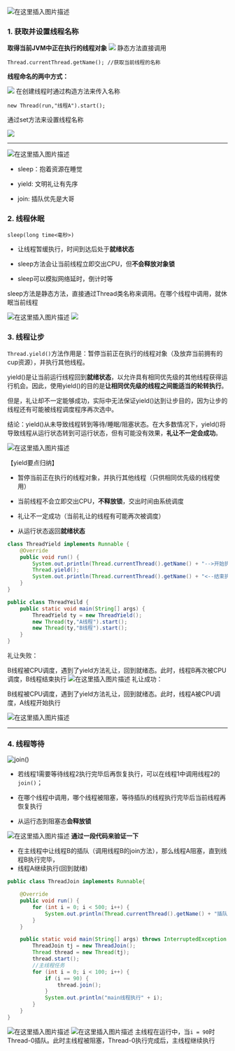 ![在这里插入图片描述](https://img-blog.csdnimg.cn/20200527174008683.png?x-oss-process=image/watermark,type_ZmFuZ3poZW5naGVpdGk,shadow_10,text_aHR0cHM6Ly9ibG9nLmNzZG4ubmV0L3dlaXhpbl80MzIzMjk1NQ==,size_16,color_FFFFFF,t_70)

### 1. 获取并设置线程名称

**取得当前JVM中正在执行的线程对象**
![](https://imgconvert.csdnimg.cn/aHR0cHM6Ly9pcXFjb2RlLWJsb2cub3NzLWNuLWJlaWppbmcuYWxpeXVuY3MuY29tL2ltZy8yMDIwMDUyNjE1MTcyMS5wbmc?x-oss-process=image/format,png)
静态方法直接调用

    Thread.currentThread.getName(); //获取当前线程的名称

**线程命名的两中方式：**

![](https://imgconvert.csdnimg.cn/aHR0cHM6Ly9pcXFjb2RlLWJsb2cub3NzLWNuLWJlaWppbmcuYWxpeXVuY3MuY29tL2ltZy8yMDIwMDUyNjE1MTUxNi5wbmc?x-oss-process=image/format,png)
在创建线程时通过构造方法来传入名称

    new Thread(run,"线程A").start();

通过set方法来设置线程名称

![](https://imgconvert.csdnimg.cn/aHR0cHM6Ly9pcXFjb2RlLWJsb2cub3NzLWNuLWJlaWppbmcuYWxpeXVuY3MuY29tL2ltZy8yMDIwMDUyNjE1MjEwOC5wbmc?x-oss-process=image/format,png)

---------

![在这里插入图片描述](https://img-blog.csdnimg.cn/20200528090659306.png?x-oss-process=image/watermark,type_ZmFuZ3poZW5naGVpdGk,shadow_10,text_aHR0cHM6Ly9ibG9nLmNzZG4ubmV0L3dlaXhpbl80MzIzMjk1NQ==,size_16,color_FFFFFF,t_70)

- sleep：抱着资源在睡觉

- yield:  文明礼让有先序

- join:    插队优先是大哥

### 2. 线程休眠

`sleep(long time<毫秒>)`

- 让线程暂缓执行，时间到达后处于**就绪状态**

- sleep方法会让当前线程立即交出CPU，但**不会释放对象锁**

- sleep可以模拟网络延时，倒计时等

sleep方法是静态方法，直接通过Thread类名称来调用。在哪个线程中调用，就休眠当前线程

![在这里插入图片描述](https://img-blog.csdnimg.cn/20200527223754973.png?x-oss-process=image/watermark,type_ZmFuZ3poZW5naGVpdGk,shadow_10,text_aHR0cHM6Ly9ibG9nLmNzZG4ubmV0L3dlaXhpbl80MzIzMjk1NQ==,size_16,color_FFFFFF,t_70)
![](https://imgconvert.csdnimg.cn/aHR0cHM6Ly9pcXFjb2RlLWJsb2cub3NzLWNuLWJlaWppbmcuYWxpeXVuY3MuY29tL2ltZy8yMDIwMDUyNjE1Mjk1My5wbmc?x-oss-process=image/format,png)

### 3. 线程让步

`Thread.yield()`方法作用是：暂停当前正在执行的线程对象（及放弃当前拥有的cup资源），并执行其他线程。

yield()是让当前运行线程回到**就绪状态**，以允许具有相同优先级的其他线程获得运行机会。因此，使用yield()的目的是**让相同优先级的线程之间能适当的轮转执行**。

但是，礼让却不一定能够成功，实际中无法保证yield()达到让步目的，因为让步的线程还有可能被线程调度程序再次选中。

结论：yield()从未导致线程转到等待/睡眠/阻塞状态。在大多数情况下，yield()将导致线程从运行状态转到可运行状态，但有可能没有效果，**礼让不一定会成功**。

![在这里插入图片描述](https://img-blog.csdnimg.cn/20200527230532351.png?x-oss-process=image/watermark,type_ZmFuZ3poZW5naGVpdGk,shadow_10,text_aHR0cHM6Ly9ibG9nLmNzZG4ubmV0L3dlaXhpbl80MzIzMjk1NQ==,size_16,color_FFFFFF,t_70#pic_center)

【yield要点归纳】

- 暂停当前正在执行的线程对象，并执行其他线程（只供相同优先级的线程使用）

- 当前线程不会立即交出CPU，**不释放锁**，交出时间由系统调度

- 礼让不一定成功（当前礼让的线程有可能再次被调度）

- 从运行状态返回**就绪状态**

```java
class ThreadYield implements Runnable {
    @Override
    public void run() {
        System.out.println(Thread.currentThread().getName() + "-->开始执行");
        Thread.yield();
        System.out.println(Thread.currentThread().getName() + "<--结束执行");
    }
}

public class ThreadYeild {
    public static void main(String[] args) {
        ThreadYield ty = new ThreadYield();
        new Thread(ty,"A线程").start();
        new Thread(ty,"B线程").start();
    }
}
```

礼让失败：

B线程被CPU调度，遇到了yield方法礼让，回到就绪态。此时，线程B再次被CPU调度，B线程结束执行
![在这里插入图片描述](https://img-blog.csdnimg.cn/20200527231736128.png?x-oss-process=image/watermark,type_ZmFuZ3poZW5naGVpdGk,shadow_10,text_aHR0cHM6Ly9ibG9nLmNzZG4ubmV0L3dlaXhpbl80MzIzMjk1NQ==,size_16,color_FFFFFF,t_70)
礼让成功：

B线程被CPU调度，遇到了yield方法礼让，回到就绪态。此时，线程A被CPU调度，A线程开始执行

![在这里插入图片描述](https://img-blog.csdnimg.cn/20200527232021831.png?x-oss-process=image/watermark,type_ZmFuZ3poZW5naGVpdGk,shadow_10,text_aHR0cHM6Ly9ibG9nLmNzZG4ubmV0L3dlaXhpbl80MzIzMjk1NQ==,size_16,color_FFFFFF,t_70)

----------

### 4. 线程等待

![`join()`](https://img-blog.csdnimg.cn/20200528081109517.png?x-oss-process=image/watermark,type_ZmFuZ3poZW5naGVpdGk,shadow_10,text_aHR0cHM6Ly9ibG9nLmNzZG4ubmV0L3dlaXhpbl80MzIzMjk1NQ==,size_16,color_FFFFFF,t_70)  

- 若线程1需要等待线程2执行完毕后再恢复执行，可以在线程1中调用线程2的`join()`；

- 在哪个线程中调用，哪个线程被阻塞，等待插队的线程执行完毕后当前线程再恢复执行

- 从运行态到阻塞态**会释放锁**

![在这里插入图片描述](https://img-blog.csdnimg.cn/20200528081427542.png?x-oss-process=image/watermark,type_ZmFuZ3poZW5naGVpdGk,shadow_10,text_aHR0cHM6Ly9ibG9nLmNzZG4ubmV0L3dlaXhpbl80MzIzMjk1NQ==,size_16,color_FFFFFF,t_70)
**通过一段代码来验证一下**

* 在主线程中让线程B的插队（调用线程B的join方法），那么线程A阻塞，直到线程B执行完毕，
* 线程A继续执行(回到就绪)

```java
public class ThreadJoin implements Runnable{

    @Override
    public void run() {
        for (int i = 0; i < 500; i++) {
            System.out.println(Thread.currentThread().getName() + "插队线程来了-->" + i);
        }
    }

    public static void main(String[] args) throws InterruptedException {
        ThreadJoin tj = new ThreadJoin();
        Thread thread = new Thread(tj);
        thread.start();
        //主线程任务
        for (int i = 0; i < 100; i++) {
            if (i == 90) {
                thread.join();
            }
            System.out.println("main线程执行" + i);
        }
    }
}
```

![在这里插入图片描述](https://img-blog.csdnimg.cn/2020052808090284.png?x-oss-process=image/watermark,type_ZmFuZ3poZW5naGVpdGk,shadow_10,text_aHR0cHM6Ly9ibG9nLmNzZG4ubmV0L3dlaXhpbl80MzIzMjk1NQ==,size_16,color_FFFFFF,t_70)
![在这里插入图片描述](https://img-blog.csdnimg.cn/20200528080931682.png?x-oss-process=image/watermark,type_ZmFuZ3poZW5naGVpdGk,shadow_10,text_aHR0cHM6Ly9ibG9nLmNzZG4ubmV0L3dlaXhpbl80MzIzMjk1NQ==,size_16,color_FFFFFF,t_70)
主线程在运行中，当`i = 90`时Thread-0插队。此时主线程被阻塞，Thread-0执行完成后，主线程继续执行
